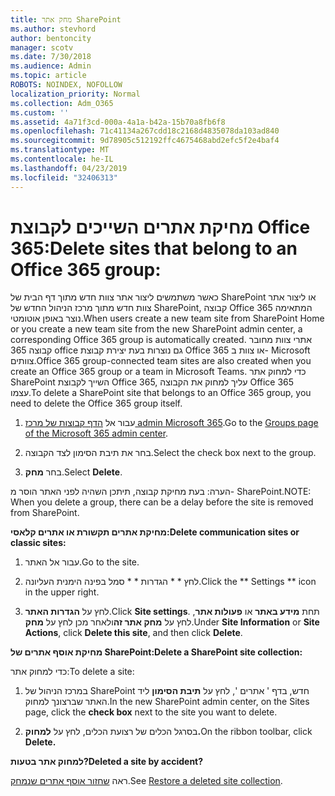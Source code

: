 ```yaml
---
title: מחק אתר SharePoint
ms.author: stevhord
author: bentoncity
manager: scotv
ms.date: 7/30/2018
ms.audience: Admin
ms.topic: article
ROBOTS: NOINDEX, NOFOLLOW
localization_priority: Normal
ms.collection: Adm_O365
ms.custom: ''
ms.assetid: 4a71f3cd-000a-4a1a-b42a-15b70a8fb6f8
ms.openlocfilehash: 71c41134a267cdd18c2168d4835078da103ad840
ms.sourcegitcommit: 9d78905c512192ffc4675468abd2efc5f2e4baf4
ms.translationtype: MT
ms.contentlocale: he-IL
ms.lasthandoff: 04/23/2019
ms.locfileid: "32406313"
---
```

# <a name="delete-sites-that-belong-to-an-office-365-group"></a><span data-ttu-id="47138-102">מחיקת אתרים השייכים לקבוצת Office 365:</span><span class="sxs-lookup"><span data-stu-id="47138-102">Delete sites that belong to an Office 365 group:</span></span>

<span data-ttu-id="47138-103">כאשר משתמשים ליצור אתר צוות חדש מתוך דף הבית של SharePoint או ליצור אתר צוות חדש מתוך מרכז הניהול החדש של SharePoint, קבוצה Office 365 המתאימה נוצר באופן אוטומטי.</span><span class="sxs-lookup"><span data-stu-id="47138-103">When users create a new team site from SharePoint Home or you create a new team site from the new SharePoint admin center, a corresponding Office 365 group is automatically created.</span></span> <span data-ttu-id="47138-104">אתרי צוות מחובר קבוצה 365 office גם נוצרות בעת יצירת קבוצת Office 365 או צוות ב- Microsoft צוותים.</span><span class="sxs-lookup"><span data-stu-id="47138-104">Office 365 group-connected team sites are also created when you create an Office 365 group or a team in Microsoft Teams.</span></span> <span data-ttu-id="47138-105">כדי למחוק אתר SharePoint השייך לקבוצת Office 365, עליך למחוק את הקבוצה Office 365 עצמו.</span><span class="sxs-lookup"><span data-stu-id="47138-105">To delete a SharePoint site that belongs to an Office 365 group, you need to delete the Office 365 group itself.</span></span> 
  
1. <span data-ttu-id="47138-106">עבור אל [הדף קבוצות של מרכז admin Microsoft 365](https://portal.office.com/adminportal/home#/groups).</span><span class="sxs-lookup"><span data-stu-id="47138-106">Go to the [Groups page of the Microsoft 365 admin center](https://portal.office.com/adminportal/home#/groups).</span></span>
    
2. <span data-ttu-id="47138-107">בחר את תיבת הסימון לצד הקבוצה.</span><span class="sxs-lookup"><span data-stu-id="47138-107">Select the check box next to the group.</span></span>
    
3. <span data-ttu-id="47138-108">בחר **מחק**.</span><span class="sxs-lookup"><span data-stu-id="47138-108">Select **Delete**.</span></span>
    
<span data-ttu-id="47138-109">הערה: בעת מחיקת קבוצה, תיתכן השהיה לפני האתר הוסר מ- SharePoint.</span><span class="sxs-lookup"><span data-stu-id="47138-109">NOTE: When you delete a group, there can be a delay before the site is removed from SharePoint.</span></span>
  
<span data-ttu-id="47138-110">**מחיקת אתרים תקשורת או אתרים קלאסי:**</span><span class="sxs-lookup"><span data-stu-id="47138-110">**Delete communication sites or classic sites:**</span></span>

1. <span data-ttu-id="47138-111">עבור אל האתר.</span><span class="sxs-lookup"><span data-stu-id="47138-111">Go to the site.</span></span>
  
2. <span data-ttu-id="47138-112">לחץ \* \* הגדרות \* \* סמל בפינה הימנית העליונה.</span><span class="sxs-lookup"><span data-stu-id="47138-112">Click the \*\* Settings \*\* icon in the upper right.</span></span> 
  
3. <span data-ttu-id="47138-113">לחץ על **הגדרות האתר**.</span><span class="sxs-lookup"><span data-stu-id="47138-113">Click **Site settings**.</span></span> <span data-ttu-id="47138-114">תחת **מידע באתר** או **פעולות אתר**, לחץ על **מחק אתר זה**ולאחר מכן לחץ על **מחק**.</span><span class="sxs-lookup"><span data-stu-id="47138-114">Under **Site Information** or **Site Actions**, click **Delete this site**, and then click **Delete**.</span></span>
  
<span data-ttu-id="47138-115">**מחיקת אוסף אתרים של SharePoint:**</span><span class="sxs-lookup"><span data-stu-id="47138-115">**Delete a SharePoint site collection:**</span></span>

<span data-ttu-id="47138-116">כדי למחוק אתר:</span><span class="sxs-lookup"><span data-stu-id="47138-116">To delete a site:</span></span>
  
1. <span data-ttu-id="47138-117">במרכז הניהול של SharePoint חדש, בדף ' אתרים ', לחץ על **תיבת הסימון** ליד האתר שברצונך למחוק.</span><span class="sxs-lookup"><span data-stu-id="47138-117">In the new SharePoint admin center, on the Sites page, click the **check box** next to the site you want to delete.</span></span> 
    
2. <span data-ttu-id="47138-118">בסרגל הכלים של רצועת הכלים, לחץ על **למחוק.**</span><span class="sxs-lookup"><span data-stu-id="47138-118">On the ribbon toolbar, click **Delete.**</span></span>
    
<span data-ttu-id="47138-119">**למחוק אתר בטעות?**</span><span class="sxs-lookup"><span data-stu-id="47138-119">**Deleted a site by accident?**</span></span>

<span data-ttu-id="47138-120">ראה [שחזור אוסף אתרים שנמחק](https://go.microsoft.com/fwlink/?linkid=867660).</span><span class="sxs-lookup"><span data-stu-id="47138-120">See [Restore a deleted site collection](https://go.microsoft.com/fwlink/?linkid=867660).</span></span>
  

